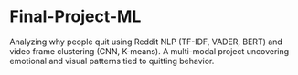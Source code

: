 # Final-Project-ML
Analyzing why people quit using Reddit NLP (TF-IDF, VADER, BERT) and video frame clustering (CNN, K-means). A multi-modal project uncovering emotional and visual patterns tied to quitting behavior.
